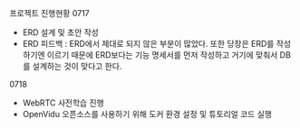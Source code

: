프로젝트 진행현황
0717
- ERD 설계 및 초안 작성
- ERD 피드백 : ERD에서 제대로 되지 않은 부분이 많았다. 또한 당장은 ERD를 작성하기엔 이르기 때문에 ERD보다는 기능 명세서를 먼저 작성하고 거기에 맞춰서 DB를 설계하는 것이 맞다고 한다.

0718
- WebRTC 사전학습 진행
- OpenVidu 오픈소스를 사용하기 위해 도커 환경 설정 및 튜토리얼 코드 실행
